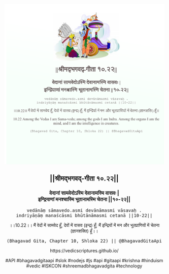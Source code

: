 <img src="../../asset/BG_10_22.png"/>
<center><h2>||श्रीमद्‍भगवद्‍-गीता १०.२२||</h2>
<h3>वेदानां सामवेदोऽस्मि देवानामस्मि वासवः |<br/>इन्द्रियाणां मनश्चास्मि भूतानामस्मि चेतना ||१०-२२||</h3>
<pre>vedānāṃ sāmavedo.asmi devānāmasmi vāsavaḥ .<br/>indriyāṇāṃ manaścāsmi bhūtānāmasmi cetanā ||10-22||</pre>
<p>।।10.22।। मैं वेदों में सामवेद हूँ, देवों में वासव (इन्द्र) हूँ; मैं इन्द्रियों में मन और भूतप्राणियों में चेतना (ज्ञानशक्ति) हूँ।।</p>
<pre>(Bhagavad Gita, Chapter 10, Shloka 22) || @BhagavadGitaApi</pre><p>https://vedicscriptures.github.io/</p><p>#API #bhagavadgitaapi #slok #nodejs #js #api #gitaapi #krishna #hinduism #vedic #ISKCON #shreemadbhagavadgita #technology</p></center>